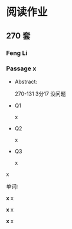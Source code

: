 # 阅读作业

## 270 套

### Feng Li

### Passage x

- Abstract:

  270-131 3分17 没问题

  

- Q1

  x

- Q2

  x

- Q3

  x

x

单词:

**x** x

**x** x

**x** x
